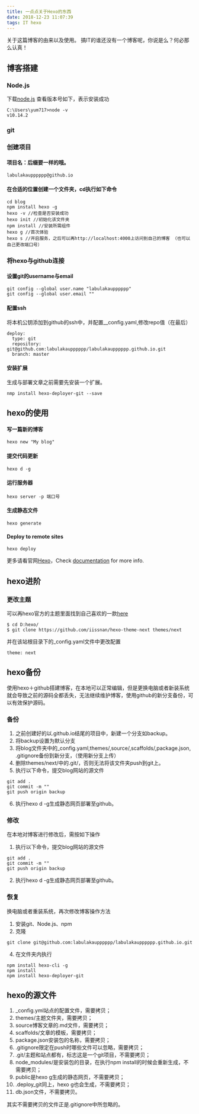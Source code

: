 ```yaml
---
title: 一点点关于Hexo的东西
date: 2018-12-23 11:07:39
tags: IT hexo 
---
```

关于这篇博客的由来以及使用。
搞IT的谁还没有一个博客呢，你说是么？何必那么认真！
<!-- more-->
## 博客搭建
### Node.js
下载[node.js](https://nodejs.org/en/download/)
查看版本号如下，表示安装成功
```
C:\Users\yum717>node -v
v10.14.2
```
### git
### 创建项目
#### 项目名：后缀要一样的哦。
```
labulakaupppppp@github.io
```
#### 在合适的位置创建一个文件夹，cd执行如下命令
```
cd blog
npm install hexo -g
hexo -v //检查是否安装成功
hexo init //初始化该文件夹
npm install //安装所需组件
hexo g //首次体验
hexo s //开启服务，之后可以再http://localhost:4000上访问到自己的博客 （也可以自己更改端口号）
```
### 将hexo与github连接
#### 设置git的username与email
```
git config --global user.name "labulakaupppppp"
git config --global user.email ""
```
#### 配置ssh
将本机公钥添加到github的ssh中，并配置__config.yaml,修改repo值（在最后）
```
deploy:
  type: git
  repository: git@github.com:labulakaupppppp/labulakaupppppp.github.io.git
  branch: master

```
#### 安装扩展
生成与部署文章之前需要先安装一个扩展。
```
nmp install hexo-deployer-git --save
```
## hexo的使用
#### 写一篇新的博客
```
hexo new "My blog"
```
#### 提交代码更新
```
hexo d -g
```
#### 运行服务器
```
hexo server -p 端口号
```
#### 生成静态文件
```
hexo generate
```
#### Deploy to remote sites

```
hexo deploy
```
更多请看官网[Hexo](https://hexo.io/)，Check [documentation](https://hexo.io/docs/) for more info.

## hexo进阶
### 更改主题
可以再hexo官方的主题里面找到自己喜欢的一款[here](https://hexo.io/themes/ )
```
$ cd D:hexo/
$ git clone https://github.com/iissnan/hexo-theme-next themes/next
```
并在该站根目录下的_config.yaml文件中更改配置
```
theme: next
```
## hexo备份
使用hexo＋github搭建博客，在本地可以正常编辑，但是更换电脑或者新装系统就会导致之前的源码全都丢失，无法继续维护博客，使用github的新分支备份，可以有效保护源码。
### 备份
1. 之前创建好的以.github.io结尾的项目中，新建一个分支如backup。
2. 将backup设置为默认分支
3. 将blog文件夹中的_config.yaml,themes/,source/,scaffolds/,package.json, .gitignore备份到新分支，（使用新分支上传）
4. 删除themes/next/中的.git/，否则无法将该文件夹push到git上。
5. 执行以下命令，提交blog网站的源文件
```
git add .
git commit -m ""
git push origin backup
```
6. 执行hexo d -g生成静态网页部署至github。
### 修改
在本地对博客进行修改后，需按如下操作
1. 执行以下命令，提交blog网站的源文件
```
git add .
git commit -m ""
git push origin backup
```
2. 执行hexo d -g生成静态网页部署至github。
### 恢复
换电脑或者重装系统，再次修改博客操作方法
1. 安装git、Node.js、npm
2. 克隆
```
git clone git@github.com:labulakaupppppp/labulakaupppppp.github.io.git
```
4. 在文件夹内执行
```
npm install hexo-cli -g
npm install
npm install hexo-deployer-git
```
## hexo的源文件
1. _config.yml站点的配置文件，需要拷贝；
2. themes/主题文件夹，需要拷贝；
3. source博客文章的.md文件，需要拷贝；
4. scaffolds/文章的模板，需要拷贝；
5. package.json安装包的名称，需要拷贝；
6. .gitignore限定在push时哪些文件可以忽略，需要拷贝；
7. .git/主题和站点都有，标志这是一个git项目，不需要拷贝；
8. node_modules/是安装包的目录，在执行npm install的时候会重新生成，不需要拷贝；
9. public是hexo g生成的静态网页，不需要拷贝；
10. .deploy_git同上，hexo g也会生成，不需要拷贝；
11. db.json文件，不需要拷贝。

其实不需要拷贝的文件正是.gitignore中所忽略的。
